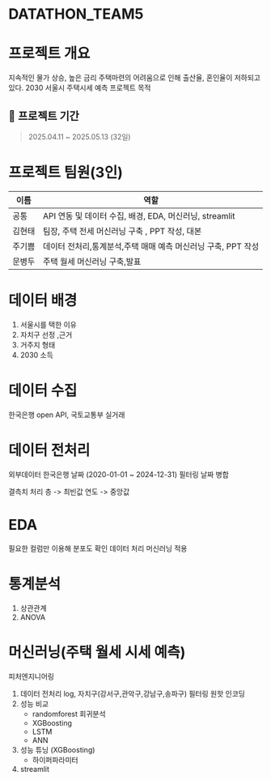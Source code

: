 # DATATHON_TEAM5

# 프로젝트 개요
지속적인 물가 상승, 높은 금리 주택마련의 어려움으로 인해 출산율, 혼인율이 저하되고 있다.
2030 서울시 주택시세 예측 프로젝트 목적

## 📅 프로젝트 기간
> 2025.04.11 ~ 2025.05.13 (32일)

# 프로젝트 팀원(3인)
| 이름  | 역할           |
|-----|--------------|
| 공통 | API 연동 및 데이터 수집, 배경, EDA, 머신러닝, streamlit |
| 김현태 | 팀장, 주택 전세 머신러닝 구축 , PPT 작성, 대본|
| 주기쁨 | 데이터 전처리,통계분석,주택 매매 예측 머신러닝 구축, PPT 작성 |
| 문병두 | 주택 월세 머신러닝 구축,발표|
# 데이터 배경
  1. 서울시를 택한 이유
  2. 자치구 선정 ,근거
  3. 거주지 형태
  4. 2030 소득
  
# 데이터 수집
한국은행 open API, 국토교통부 실거래

# 데이터 전처리 
외부데이터 한국은행 날짜 (2020-01-01 ~ 2024-12-31) 필터링 
날짜 병합

결측치 처리
층 -> 최빈값
연도 -> 중앙값

# EDA
필요한 컬럼만 이용해 분포도 확인 
데이터 처리 머신러닝 적용

# 통계분석
  1. 상관관계
  2. ANOVA

# 머신러닝(주택 월세 시세 예측)
피처엔지니어링 
  1. 데이터 전처리 log, 자치구(강서구,관악구,강남구,송파구) 필터링 원핫 인코딩
  2. 성능 비교
     - randomforest 회귀분석
     - XGBoosting
     - LSTM
     - ANN
  3. 성능 튜닝 (XGBoosting)
     -  하이퍼파라미터
  4. streamlit 


